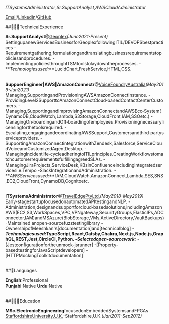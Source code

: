 
_ITSystemsAdministrator,Sr.SupportAnalyst,AWSCloudAdministrator_<br>

[Email](mailto:mohsinamalik85@gmail.com)/[LinkedIn](https://www.linkedin.com/in/mohsinamalik/)/[GitHub](https://github.com/inevitablewish/)

##👩🏼‍💻TechnicalExperience

**Sr.SupportAnalyst**@[Geoplex](https://geoplex.com.au/)_(June2021-Present)_<br>
SettingupanewServicesBusinessforGeoplexfollowingITIL/DEVOPSbestpractices
-Requirementgathering,formulationgandtranslatingbusinessrequirementstopoliciesandprocedures.
-ImplementingpoliciesthroughITSMtoolstolaydowntheprocesses.
-**_Technologiesused:_**LucidChart,FreshService,HTML,CSS.
<br><br>

**SuppoerEngineer|AWS|AmazonConnectr**@[VoiceFoundryAustralia](https://voicefoundry.com.au/)_(May2019-Jun2021)_<br>
Managing,SupportingandProvisioningAWSAmazonConnectInstance.
-ProvidingLevel2SupporttoAmazonConnectCloud‑basedContactCenterCustomers.
-Managing,SupportingandImprovisingAmazonConnectandAWSEco‑System(DynamoDB,CloudWatch,Lambda,S3Storage,CloudFront,IAM,SSOetc.)
-ManagingOn‑boardingandOff‑boardingofemployees.Provisioningnecessarylicensingforthetoolsrequired.
-Escalating,engagingandcoordinatingAWSSupport,Customersandthird‑partyserviceproviders.
-SupportingAmazonConnectintegrationwithZendesk,Salesforce,ServiceCloudVoiceandCustomizedAgentDesktop.
-ManagingIncidentlife‑cycleadheringtoITILprinciples.CreatingWorkflowstomatchcustomerrequirementsfulfillingagreedSLAs.
-ManagingJiraProjects,ServiceDesk,KBsinConfluenceincludingintegratedservicesi.e.Tempo
-SlackIntegrationandAdministration.
-**_AWSServicesused:_**IAM,CloudWatch,AmazonConnect,Lambda,SES,SNS,EC2,CloudFront,DynamoDB,Cognitoetc.
<br><br>

**ITSystemsAdministrator**@[TravelEdgePtyLtd.](http://traveledge.com.au/)_(May2018-May2019)_<br>
Early-stagestartupfocusedonautomatedAPItestingandNLP.
-Administration,designandsupportforcloud‑basedsolutions,includingAmazonAWS(EC2,S3,WorkSpaces,VPC,VPNgateway,SecurityGroups,ElasticIPs,ADConnector,IAM)andMSAzure(BlobStorage,VMs,ActiveDirectory,VaultBackups)
-Maintained anopen-sourcefuzztestinglibrary
-OwnershipofMeeshkan's[documentation]and[technicalblog]
-**_Technologiesused:_**TypeScript,React,Gatsby,Chakra,Next.js,Node.js,GraphQL,REST,Jest,CircleCI,Python.
-**_Selectedopen-sourcework:_**
-[Jestconfigurationfortheunmock-jsrunner]
-[Property-basedtestingforJavaScriptdevelopers]
-[HTTPMockingToolkitdocumentation]
<br><br>

##💬Languages

**English**:Professional<br>
**Punjabi**:Native
**Urdu**:Native
<br><br>

##👩🏼‍🎓Education

**MSc.ElectronicEngineering**focusedonEmbeddedSystemsandFPGAs<br>
[StaffordshireUniversity,U.K.](https://www.staffs.ac.uk/)-Staffordshire,U.K._(Jan2011-Sep2012)_<br>
